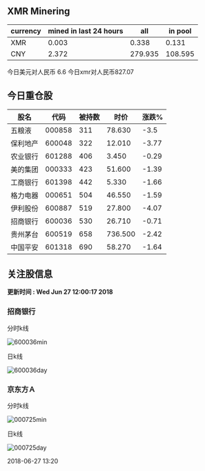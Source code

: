 ## XMR Minering

|currency|mined in last 24 hours|all|in pool|
|---|---|---|---|
|XMR|0.003|0.338|0.131|
|CNY|2.372|279.935|108.595|

今日美元对人民币 6.6	今日xmr对人民币827.07


## 今日重仓股 

|股名|代码|被持数|时价|涨跌%|
|---|---|---|---|---|
|五粮液|000858|311|78.630|-3.5|
|保利地产|600048|322|12.010|-3.77|
|农业银行|601288|406|3.450|-0.29|
|美的集团|000333|423|51.600|-1.39|
|工商银行|601398|442|5.330|-1.66|
|格力电器|000651|504|46.550|-1.59|
|伊利股份|600887|519|27.800|-4.07|
|招商银行|600036|530|26.710|-0.71|
|贵州茅台|600519|658|736.500|-2.42|
|中国平安|601318|690|58.270|-1.64|

## 关注股信息
**更新时间 : Wed Jun 27 12:00:17 2018**
### 招商银行 
分时k线

![600036min](http://image.sinajs.cn/newchart/min/n/sh600036.gif)

日k线

![600036day](http://image.sinajs.cn/newchart/daily/n/sh600036.gif)

### 京东方Ａ 
分时k线

![000725min](http://image.sinajs.cn/newchart/min/n/sz000725.gif)

日k线

![000725day](http://image.sinajs.cn/newchart/daily/n/sz000725.gif)

2018-06-27 13:20